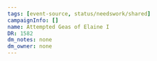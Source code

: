 ```yaml
---
tags: [event-source, status/needswork/shared]
campaignInfo: []
name: Attempted Geas of Elaine I
DR: 1582
dm_notes: none
dm_owner: none
---
```

